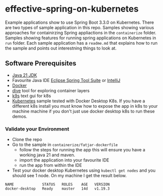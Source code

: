 # effective-spring-on-kubernetes

Example applications show to use Spring Boot 3.3.0 on Kubernetes. There are two types of sample application in this repo. 
Samples showing various approaches for containirzing Spring appliactions in the `containerize` folder. 
Samples showing features for running spring applications on Kubernetes in `run` folder. Each sample application 
has a `readme.md` that explains how to run the sample and points out interestning things to look at.

## Software Prerequisites

* [Java 21 JDK](https://bell-sw.com/pages/downloads/)
* Favourite Java IDE [Eclipse Spring Tool Suite](https://spring.io/tools) or [IntelliJ](https://www.jetbrains.com/idea/download)
* [Docker](https://www.docker.com/products/docker-desktop) 
* [dive](https://github.com/wagoodman/dive) tool for exploring container layers 
* [k9s](https://github.com/derailed/k9s) text gui for k8s
* [Kubernetes](https://kubernetes.io/) sample tested with Docker Desktop K8s. If you have a different k8s install you must know how to expose the app in k8s to your machine machine if you don't just use docker desktop k8s to run these demos.

### Validate your Environment 

* Clone the repo 
* Go to the sample in `containerize/fatjar-dockerfile` 
  * follow the steps for running the app this will ensure you have a working java 21 and maven.
  * import the application into your favourite IDE 
  * run the app from within the IDE 
* Test your docker desktop Kubernetes using `kubectl get nodes` and you should see 1 node. On my machine 
I get the result below.

```
NAME             STATUS   ROLES    AGE   VERSION
docker-desktop   Ready    master   14d   v1.19.3
```
